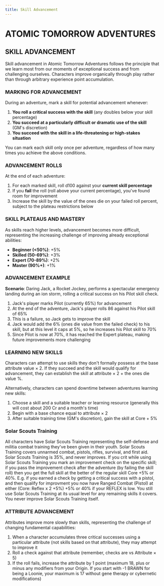 ```yaml
---
title: Skill Advancement
---
```

# ATOMIC TOMORROW ADVENTURES

## SKILL ADVANCEMENT

Skill advancement in Atomic Tomorrow Adventures follows the principle that we learn most from our moments of exceptional success and from challenging ourselves. Characters improve organically through play rather than through arbitrary experience point accumulation.

### MARKING FOR ADVANCEMENT

During an adventure, mark a skill for potential advancement whenever:

1. **You roll a critical success with the skill** (any doubles below your skill percentage)
2. **You succeed at a particularly difficult or dramatic use of the skill** (GM's discretion)
3. **You succeed with the skill in a life-threatening or high-stakes situation**

You can mark each skill only once per adventure, regardless of how many times you achieve the above conditions.

### ADVANCEMENT ROLLS

At the end of each adventure:

1. For each marked skill, roll d100 against your **current skill percentage**
2. If you **fail** the roll (roll above your current percentage), you've found room for improvement
3. Increase the skill by the value of the ones die on your failed roll percent, subject to the plateau restrictions below

### SKILL PLATEAUS AND MASTERY

As skills reach higher levels, advancement becomes more difficult, representing the increasing challenge of improving already exceptional abilities:

- **Beginner (<50%)**: +5%
- **Skilled (50-69%)**: +3%
- **Expert (70-89%)**: +2%
- **Master (90%+)**: +1%

### ADVANCEMENT EXAMPLE

**Scenario**: Daring Jack, a Rocket Jockey, performs a spectacular emergency landing during an ion storm, rolling a critical success on his Pilot skill check.

1. Jack's player marks Pilot (currently 65%) for advancement
2. At the end of the adventure, Jack's player rolls 86 against his Pilot skill of 65%
3. This is a failure, so Jack gets to improve the skill
4. Jack would add the 6% (ones die value from the failed check) to his skill, but at this level it caps at 5%, so he increases his Pilot skill to 70%
5. Since Pilot is now at 70%, it has reached the Expert plateau, making future improvements more challenging

### LEARNING NEW SKILLS

Characters can attempt to use skills they don't formally possess at the base attribute value × 2. If they succeed and the skill would qualify for advancement, they can establish the skill at attribute × 2 + the ones die value %.

Alternatively, characters can spend downtime between adventures learning new skills:

1. Choose a skill and a suitable teacher or learning resource (generally this will cost about 200 Cr and a month's time)
2. Begin with a base chance equal to attribute × 2
3. After suitable training time (GM's discretion), gain the skill at Core + 5%

### Solar Scouts Training

All characters have Solar Scouts Training representing the self-defense and militia combat training they've been given in their youth.  Solar Scouts Training covers unnarmed combat, pistols, rifles, survival, and first aid.  Solar Scouts Training is 35%, and never improves.  If you crit while using Solar Scouts Training you mark an improvement check on the specific skill; if you pass the improvement check after the adventure (by failing the skill roll) then you get the full skill at the better of the regular skill Core +5% or 40%.  E.g. if you earned a check by getting a critical success with a pistol, and then qualify for improvment you now have Ranged Combat (Pistol) at either (Core: Reflex x 2 +5%) +5% or 40% if your REFLEX is low.  You still use Solar Scouts Training at its usual level for any remaining skills it covers. You never improve Solar Scouts Training itself.

### ATTRIBUTE ADVANCEMENT

Attributes improve more slowly than skills, representing the challenge of changing fundamental capabilities:

1. When a character accumulates three critical successes using a particular attribute (not skills based on that attribute), they may attempt to improve it
2. Roll a check against that attribute (remember, checks are vs Attribute × 5)
3. If the roll fails, increase the attribute by 1 point (maximum 18, plus or minus any modifiers from your Origin.  If you start with -1 BRAWN for being a Loonie, your maximum is 17 without gene therapy or cybernetic modifications)
